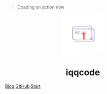 > Coading  on  action  now
<p align="center">
<img src = "./media/logo.svg"  width="26%"  height="26% alt="coan"  title="coan" />
</p>
<h1 align="center">iqqcode</h1>

[Blog](https://blog.csdn.net/weixin_43232955)
[GitHub](https://github.com/IQQcode/Coan)
[Start](#码上行动)









